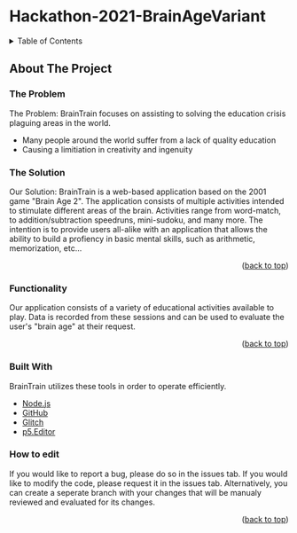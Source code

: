 # Hackathon-2021-BrainAgeVariant

<!-- TABLE OF CONTENTS -->
<details>
  <summary>Table of Contents</summary>
  <ol>
    <li>
      <a href="#about-the-project">About The Project</a>
      <ul>
        <li><a href="#built-with">Built With</a></li>
      </ul>
   <!-- </li>
    <li>
      <a href="#getting-started">Getting Started</a>
      <ul>
        <li><a href="#prerequisites">Prerequisites</a></li>
        <li><a href="#installation">Installation</a></li>
      </ul>
    </li>
    <li><a href="#usage">Usage</a></li>
    <li><a href="#roadmap">Roadmap</a></li>
    <li><a href="#contributing">Contributing</a></li>
    <li><a href="#license">License</a></li>
    <li><a href="#contact">Contact</a></li>
    <li><a href="#acknowledgments">Acknowledgments</a></li>-->
  </ol>
</details>

<!-- ABOUT THE PROJECT -->
## About The Project

### The Problem
The Problem: BrainTrain focuses on assisting to solving the education crisis plaguing areas in the world. 
* Many people around the world suffer from a lack of quality education
* Causing a limitiation in creativity and ingenuity

### The Solution
Our Solution:
BrainTrain is a web-based application based on the 2001 game "Brain Age 2". The application consists of multiple activities intended to stimulate different areas of the brain. Activities range from word-match, to addition/subtraction speedruns, mini-sudoku, and many more. The intention is to provide users all-alike with an application that allows the ability to build a profiency in basic mental skills, such as arithmetic, memorization, etc...  

<p align="right">(<a href="#top">back to top</a>)</p>

### Functionality

Our application consists of a variety of educational activities available to play. Data is recorded from these sessions and can be used to evaluate the user's "brain age" at their request.

<p align="right">(<a href="#top">back to top</a>)</p>

### Built With

BrainTrain utilizes these tools in order to operate efficiently.

* [Node.js](https://nodejs.org/en/) 
* [GitHub](https://github.com/)
* [Glitch](https://glitch.com/)
* [p5.Editor](https://editor.p5js.org/)

### How to edit

<p>If you would like to report a bug, please do so in the issues tab.
If you would like to modify the code, please request it in the issues tab. Alternatively, you can create a seperate branch with your changes that will be manualy reviewed and evaluated for its changes. </p>

<p align="right">(<a href="#top">back to top</a>)</p>

</html>

